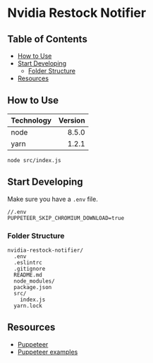 # Nvidia Restock Notifier

## Table of Contents

- [How to Use](#how-to-use)
- [Start Developing](#start-developing)
  - [Folder Structure](#folder-structure)
- [Resources](#resources)

## How to Use

| Technology                | Version     |
| ------------------------- | -----------:|
| node                      | 8.5.0       |
| yarn                      | 1.2.1       |

```
node src/index.js
```

## Start Developing

Make sure you have a `.env` file.

```
//.env
PUPPETEER_SKIP_CHROMIUM_DOWNLOAD=true
```

### Folder Structure

```
nvidia-restock-notifier/
  .env
  .eslintrc
  .gitignore
  README.md
  node_modules/
  package.json
  src/
    index.js
  yarn.lock
```

## Resources

- [Puppeteer](https://github.com/GoogleChrome/puppeteer)
- [Puppeteer examples](https://github.com/checkly/puppeteer-examples)

